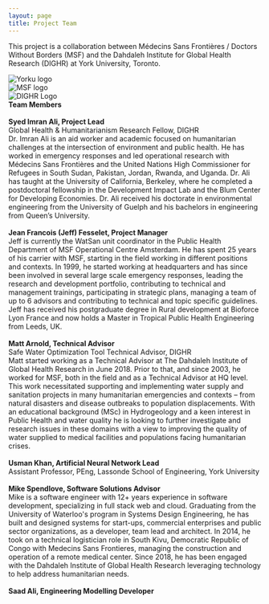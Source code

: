 ```yaml
---
layout: page
title: Project Team
---
```

This project is a collaboration between Médecins Sans Frontières / Doctors Without Borders (MSF) and the Dahdaleh Institute for Global Health Research (DIGHR) at York University, Toronto.

  <div class="column">
     <img src="{{ site.baseurl }}/public/images/yorku_logo.png" alt="Yorku logo">
  </div>
  <div class="column">
     <img src="{{ site.baseurl }}/public/images/MSF.jpg" alt="MSF logo">
  </div>
  <div class="column">
     <img src="{{ site.baseurl }}/public/images/DIGHRlogo-red.png" alt="DIGHR Logo">
  </div>

<div>
<b>Team Members</b><br>
  <br>
<b>Syed Imran Ali, Project Lead</b><br>
Global Health & Humanitarianism Research Fellow, DIGHR<br>
Dr. Imran Ali is an aid worker and academic focused on humanitarian challenges at the intersection of environment and public health. He has worked in emergency responses and led operational research with Médecins Sans Frontières and the United Nations High Commissioner for Refugees in South Sudan, Pakistan, Jordan, Rwanda, and Uganda. Dr. Ali has taught at the University of California, Berkeley, where he completed a postdoctoral fellowship in the Development Impact Lab and the Blum Center for Developing Economies. Dr. Ali received his doctorate in environmental engineering from the University of Guelph and his bachelors in engineering from Queen’s University.<br>
<br>
<b>Jean Francois (Jeff) Fesselet, Project Manager</b><br>
Jeff is currently the WatSan unit coordinator in the Public Health Department of MSF Operational Centre Amsterdam. 
He has spent 25 years of his carrier with MSF, starting in the field working in different positions and contexts. In 1999, he started working at headquarters and has since been involved in several large scale emergency responses, leading the research and development portfolio, contributing to technical and management trainings, participating in strategic plans, managing a team of up to 6 advisors and contributing to technical and topic specific guidelines. 
Jeff has received his postgraduate degree in Rural development at Bioforce Lyon France  and now holds a Master in Tropical Public Health Engineering from Leeds, UK.<br>
<br>
<b>Matt Arnold, Technical Advisor</b><br>
Safe Water Optimization Tool Technical Advisor, DIGHR<br>
Matt started working as a Technical Advisor at The Dahdaleh Institute of Global Health Research in June 2018. Prior to that, and since 2003, he worked for MSF, both in the field and as a Technical Advisor at HQ level. This work necessitated supporting and implementing water supply and sanitation projects in many humanitarian emergencies and contexts – from natural disasters and disease outbreaks to population displacements. With an educational background (MSc) in Hydrogeology and a keen interest in Public Health and water quality he is looking to further investigate and research issues in these domains with a view to improving the quality of water supplied to medical facilities and populations facing humanitarian crises.<br>
<br>
<b>Usman Khan, Artificial Neural Network Lead</b><br>
Assistant Professor, PEng, Lassonde School of Engineering, York University<br>
<br>
<b>Mike Spendlove, Software Solutions Advisor</b><br>
Mike is a software engineer with 12+ years experience in software development, specializing in full stack web and cloud. Graduating from the University of Waterloo's program in Systems Design Engineering, he has built and designed systems for start-ups, commercial enterprises and public sector organizations, as a developer, team lead and architect. In 2014, he took on a technical logistician role in South Kivu, Democratic Republic of Congo with Medecins Sans Frontieres, managing the construction and operation of a remote medical center. Since 2018, he has been engaged with the Dahdaleh Institute of Global Health Research leveraging technology to help address humanitarian needs.<br>
<br>
<b>Saad Ali, Engineering Modelling Developer</b>
</div>
